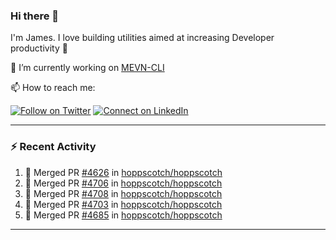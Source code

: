 ### Hi there 👋

I'm James. I love building utilities aimed at increasing Developer productivity :raised_hands: 

🔭 I’m currently working on [MEVN-CLI](https://github.com/madlabsinc/mevn-cli)

📫 How to reach me:

[![Follow on Twitter](https://img.shields.io/badge/--twitter?label=Twitter&logo=Twitter&style=social)](https://twitter.com/james_madhacks) [![Connect on LinkedIn](https://img.shields.io/badge/--linkedin?label=LinkedIn&logo=LinkedIn&style=social)](https://www.linkedin.com/in/jamesgeorge007)

---

### :zap: Recent Activity

<!--START_SECTION:activity-->
1. 🎉 Merged PR [#4626](https://github.com/hoppscotch/hoppscotch/pull/4626) in [hoppscotch/hoppscotch](https://github.com/hoppscotch/hoppscotch)
2. 🎉 Merged PR [#4706](https://github.com/hoppscotch/hoppscotch/pull/4706) in [hoppscotch/hoppscotch](https://github.com/hoppscotch/hoppscotch)
3. 🎉 Merged PR [#4708](https://github.com/hoppscotch/hoppscotch/pull/4708) in [hoppscotch/hoppscotch](https://github.com/hoppscotch/hoppscotch)
4. 🎉 Merged PR [#4703](https://github.com/hoppscotch/hoppscotch/pull/4703) in [hoppscotch/hoppscotch](https://github.com/hoppscotch/hoppscotch)
5. 🎉 Merged PR [#4685](https://github.com/hoppscotch/hoppscotch/pull/4685) in [hoppscotch/hoppscotch](https://github.com/hoppscotch/hoppscotch)
<!--END_SECTION:activity-->

---

<!--
**jamesgeorge007/jamesgeorge007** is a ✨ _special_ ✨ repository because its `README.md` (this file) appears on your GitHub profile.

Here are some ideas to get you started:

- 🌱 I’m currently learning ...
- 👯 I’m looking to collaborate on ...
- 🤔 I’m looking for help with ...
- 💬 Ask me about ...
- 😄 Pronouns: ...
- ⚡ Fun fact: ...
-->
